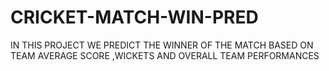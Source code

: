 # CRICKET-MATCH-WIN-PRED
IN THIS PROJECT WE PREDICT THE WINNER OF THE MATCH BASED ON TEAM AVERAGE SCORE ,WICKETS AND OVERALL TEAM PERFORMANCES
